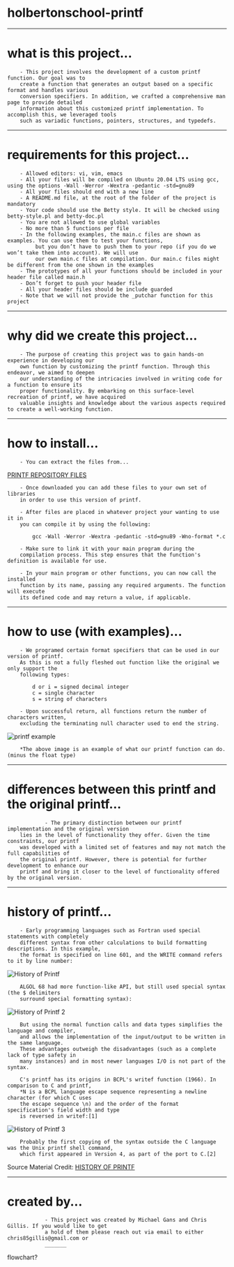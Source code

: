 # holbertonschool-printf

*************************
# what is this project...

		- This project involves the development of a custom printf function. Our goal was to
		create a function that generates an output based on a specific format and handles various
		conversion specifiers. In addition, we crafted a comprehensive man page to provide detailed
		information about this customized printf implementation. To accomplish this, we leveraged tools
		such as variadic functions, pointers, structures, and typedefs.


********************************
# requirements for this project...

		- Allowed editors: vi, vim, emacs
		- All your files will be compiled on Ubuntu 20.04 LTS using gcc, using the options -Wall -Werror -Wextra -pedantic -std=gnu89
		- All your files should end with a new line
		- A README.md file, at the root of the folder of the project is mandatory
		- Your code should use the Betty style. It will be checked using betty-style.pl and betty-doc.pl
		- You are not allowed to use global variables
		- No more than 5 functions per file
		- In the following examples, the main.c files are shown as examples. You can use them to test your functions,
			 but you don’t have to push them to your repo (if you do we won’t take them into account). We will use
			 our own main.c files at compilation. Our main.c files might be different from the one shown in the examples
		- The prototypes of all your functions should be included in your header file called main.h
		- Don’t forget to push your header file
		- All your header files should be include guarded
		- Note that we will not provide the _putchar function for this project 


***********************************
# why did we create this project...

		- The purpose of creating this project was to gain hands-on experience in developing our
		own function by customizing the printf function. Through this endeavor, we aimed to deepen
		our understanding of the intricacies involved in writing code for a function to ensure its
		proper functionality. By embarking on this surface-level recreation of printf, we have acquired
		valuable insights and knowledge about the various aspects required to create a well-working function.


*******************
# how to install...

		- You can extract the files from... 

[PRINTF REPOSITORY FILES](https://github.com/michaellgans/holbertonschool-printf)

		- Once downloaded you can add these files to your own set of libraries
		in order to use this version of printf.

		- After files are placed in whatever project your wanting to use it in
		you can compile it by using the following:

			gcc -Wall -Werror -Wextra -pedantic -std=gnu89 -Wno-format *.c

		- Make sure to link it with your main program during the 
		compilation process. This step ensures that the function's definition is available for use.

		- In your main program or other functions, you can now call the installed
		function by its name, passing any required arguments. The function will execute
		its defined code and may return a value, if applicable.


*******************************
# how to use (with examples)...

		- We programed certain format specifiers that can be used in our version of printf.
		As this is not a fully fleshed out function like the original we only support the 
		following types:

			d or i = signed decimal integer
			c = single character
			s = string of characters

		- Upon successful return, all functions return the number of characters written,
		excluding the terminating null character used to end the string.
		
![printf example](https://github.com/michaellgans/holbertonschool-printf/assets/126268722/dbe73473-65f1-4a0f-bef7-34052848b467)

		*The above image is an example of what our printf function can do. (minus the float type)


************************************************************
# differences between this printf and the original printf...

                - The primary distinction between our printf implementation and the original version
		lies in the level of functionality they offer. Given the time constraints, our printf
		was developed with a limited set of features and may not match the full capabilities of
		the original printf. However, there is potential for further development to enhance our
		printf and bring it closer to the level of functionality offered by the original version.


**********************
# history of printf...

		- Early programming languages such as Fortran used special statements with completely
		different syntax from other calculations to build formatting descriptions. In this example,
		the format is specified on line 601, and the WRITE command refers to it by line number:


![History of Printf](https://github.com/michaellgans/holbertonschool-printf/assets/126268722/038bd870-1aab-4c2d-8cb5-cf4c9b32d7db)

		
		ALGOL 68 had more function-like API, but still used special syntax (the $ delimiters 
		surround special formatting syntax):


![History of Printf 2](https://github.com/michaellgans/holbertonschool-printf/assets/126268722/484673a6-8e22-4776-a87f-ba23857e0804)


		But using the normal function calls and data types simplifies the language and compiler,
		and allows the implementation of the input/output to be written in the same language.
		These advantages outweigh the disadvantages (such as a complete lack of type safety in
		many instances) and in most newer languages I/O is not part of the syntax.

		C's printf has its origins in BCPL's writef function (1966). In comparison to C and printf,
		*N is a BCPL language escape sequence representing a newline character (for which C uses
		the escape sequence \n) and the order of the format specification's field width and type
		is reversed in writef:[1]


![History of Printf 3](https://github.com/michaellgans/holbertonschool-printf/assets/126268722/f9b04df8-b9cb-4c5c-a1b1-7a56000e57e7)


		Probably the first copying of the syntax outside the C language was the Unix printf shell command,
		which first appeared in Version 4, as part of the port to C.[2]


Source Material Credit: [HISTORY OF PRINTF](https://en.wikipedia.org/wiki/Printf)


***************
# created by...

                - This project was created by Michael Gans and Chris Gillis. If you would like to get
                a hold of them please reach out via email to either chris85gillis@gmail.com or
                _______

flowchart?

